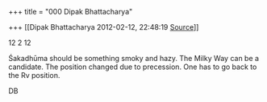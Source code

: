 +++
title = "000 Dipak Bhattacharya"

+++
[[Dipak Bhattacharya	2012-02-12, 22:48:19 [Source](https://groups.google.com/g/bvparishat/c/lXgTgxz3AO8)]]



12 2 12  

Śakadhūma should be something smoky and hazy. The Milky Way can be a candidate. The position changed due to precession. One has to go back to the Rv position.

DB

